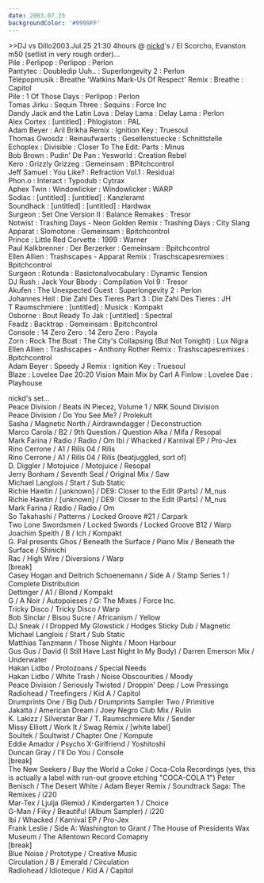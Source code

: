 ```yaml
---
date: 2003.07.25
backgroundColor: '#9999FF'
---
```


\>>DJ vs Dillo2003.Jul.25 21:30 4hours @ [nickd](http://www.nickd.org/)'s / El Scorcho, Evanston  
m50 (setlist in very rough order)...  
Pile : Perlipop : Perlipop : Perlon  
Pantytec : Doubledip Uuh.. : Superlongevity 2 : Perlon  
Télépopmusik : Breathe 'Watkins Mark-Us Of Respect' Remix : Breathe : Capitol  
Pile : 1 Of Those Days : Perlipop : Perlon  
Tomas Jirku : Sequin Three : Sequins : Force Inc  
Dandy Jack and the Latin Lava : Delay Lama : Delay Lama : Perlon  
Alex Cortex : \[untitled\] : Phlogiston : PAL  
Adam Beyer : Aril Brikha Remix : Ignition Key : Truesoul  
Thomas Gwosdz : Reinaufwaerts : Gesellenstuecke : Schnittstelle  
Echoplex : Divisible : Closer To The Edit: Parts : Minus  
Bob Brown : Pudin' De Pan : Yesworld : Creation Rebel  
Kero : Grizzly Grizzeg : Gemeinsam : BPitchcontrol  
Jeff Samuel : You Like? : Refraction Vol.1 : Residual  
Phon.o : Interact : Typodub : Cytrax  
Aphex Twin : Windowlicker : Windowlicker : WARP  
Sodiac : \[untitled\] : \[untitled\] : Kanzleramt  
Soundhack : \[untitled\] : \[untitled\] : Hardwax  
Surgeon : Set One Version II : Balance Remakes : Tresor  
Notwist : Trashing Days - Neon Golden Remix : Trashing Days : City Slang  
Apparat : Slomotone : Gemeinsam : Bpitchcontrol  
Prince : Little Red Corvette : 1999 : Warner  
Paul Kalkbrenner : Der Berzerker : Gemeinsam : Bpitchcontrol  
Ellen Allien : Trashscapes - Apparat Remix : Traschscapesremixes : Bpitchcontrol  
Surgeon : Rotunda : Basictonalvocabulary : Dynamic Tension  
DJ Rush : Jack Your Bbody : Compilation Vol 9 : Tresor  
Akufen : The Unexpected Guest : Superlongevity 2 : Perlon  
Johannes Heil : Die Zahl Des Tieres Part 3 : Die Zahl Des Tieres : JH  
T Raumschmiere : \[untitled\] : Musick : Kompakt  
Osborne : Bout Ready To Jak : \[untitled\] : Spectral  
Feadz : Backtrap : Gemeinsam : Bpitchcontrol  
Console : 14 Zero Zero : 14 Zero Zero : Payola  
Zorn : Rock The Boat : The City's Collapsing (But Not Tonight) : Lux Nigra  
Ellen Allien : Trashscapes - Anthony Rother Remix : Trashscapesremixes : Bpitchcontrol  
Adam Beyer : Speedy J Remix : Ignition Key : Truesoul  
Blaze : Lovelee Dae 20:20 Vision Main Mix by Carl A Finlow : Lovelee Dae : Playhouse  

nickd's set...  
Peace Division / Beats iN Piecez, Volume 1 / NRK Sound Division  
Peace Division / Do You See Me? / Prolekult  
Sasha / Magnetic North / Airdrawndagger / Deconstruction  
Marco Carola / B2 / 9th Question / Question Alka / Mifa / Resopal  
Mark Farina / Radio / Radio / Om Ibi / Whacked / Karnival EP / Pro-Jex  
Rino Cerrone / A1 / Rilis 04 / Rilis  
Rino Cerrone / A1 / Rilis 04 / Rilis (beatjuggled, sort of)  
D. Diggler / Motojuice / Motojuice / Resopal  
Jerry Bonham / Seventh Seal / Original Mix / Saw  
Michael Langlois / Start / Sub Static  
Richie Hawtin / \[unknown\] / DE9: Closer to the Edit (Parts) / M\_nus  
Richie Hawtin / \[unknown\] / DE9: Closer to the Edit (Parts) / M\_nus  
Mark Farina / Radio / Radio / Om  
So Takahashi / Patterns / Locked Groove #21 / Carpark  
Two Lone Swordsmen / Locked Swords / Locked Groove B12 / Warp  
Joachim Speith / B / Ich / Kompakt  
G. Pal presents Ghos / Beneath the Surface / Piano Mix / Beneath the Surface / Shinichi  
Rac / High Wire / Diversions / Warp  
\[break\]  
Casey Hogan and Deitrich Schoenemann / Side A / Stamp Series 1 / Complete Distribution  
Dettinger / A1 / Blond / Kompakt  
G / A Noir / Autopoieses / G: The Mixes / Force Inc.  
Tricky Disco / Tricky Disco / Warp  
Bob Sinclar / Bisou Sucre / Africanism / Yellow  
DJ Sneak / I Dropped My Glowstick / Hodges Sticky Dub / Magnetic  
Michael Langlois / Start / Sub Static  
Matthias Tanzmann / Those Nights / Moon Harbour  
Gus Gus / David (I Still Have Last Night In My Body) / Darren Emerson Mix / Underwater  
Hakan Lidbo / Protozoans / Special Needs  
Hakan Lidbo / White Trash / Noise Obscourities / Moody  
Peace Division / Seriously Twisted / Droppin' Deep / Low Pressings  
Radiohead / Treefingers / Kid A / Capitol  
Drumprints One / Big Dub / Drumprints Sampler Two / Primitive  
Jakatta / American Dream / Joey Negro Club Mix / Rulin  
K. Lakizz / Silverstar Bar / T. Raumschmiere Mix / Sender  
Missy Elliott / Work It / Swag Remix / \[white label\]  
Soultek / Soultwist / Chapter One / Kompute  
Eddie Amador / Psycho X-Girlfriend / Yoshitoshi  
Duncan Gray / I'll Do You / Console  
\[break\]  
The New Seekers / Buy the World a Coke / Coca-Cola Recordings (yes, this is actually a label with run-out groove etching "COCA-COLA 1") Peter Benisch / The Desert White / Adam Beyer Remix / Soundtrack Saga: The Remixes / i220  
Mar-Tex / Ljulja (Remix) / Kindergarten 1 / Choice  
G-Man / Fiky / Beautiful (Album Sampler) / i220  
Ibi / Whacked / Karnival EP / Pro-Jex  
Frank Leslie / Side A: Washington to Grant / The House of Presidents Wax Museum / The Allentown Record Comapny  
\[break\]  
Blue Noise / Prototype / Creative Music  
Circulation / B / Emerald / Circulation  
Radiohead / Idioteque / Kid A / Capitol